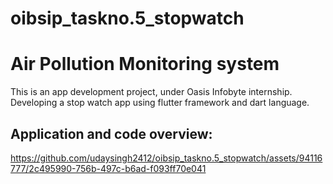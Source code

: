 # oibsip_taskno.5_stopwatch
# Air Pollution Monitoring system

This is an app development project, under Oasis Infobyte internship. Developing a stop watch app using flutter framework and dart language. 



## Application and code overview:


https://github.com/udaysingh2412/oibsip_taskno.5_stopwatch/assets/94116777/2c495990-756b-497c-b6ad-f093ff70e041

